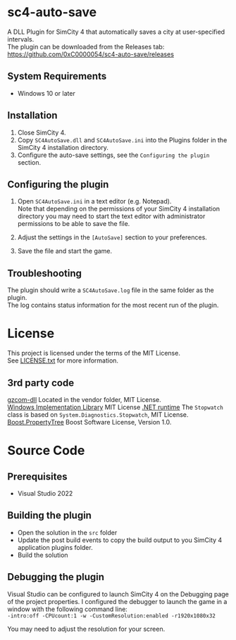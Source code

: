 # sc4-auto-save

A DLL Plugin for SimCity 4 that automatically saves a city at user-specified intervals.    
The plugin can be downloaded from the Releases tab: https://github.com/0xC0000054/sc4-auto-save/releases

## System Requirements

* Windows 10 or later

## Installation

1. Close SimCity 4.
2. Copy `SC4AutoSave.dll` and `SC4AutoSave.ini` into the Plugins folder in the SimCity 4 installation directory.
3. Configure the auto-save settings, see the `Configuring the plugin` section.

## Configuring the plugin

1. Open `SC4AutoSave.ini` in a text editor (e.g. Notepad).    
Note that depending on the permissions of your SimCity 4 installation directory you may need to start the text editor 
with administrator permissions to be able to save the file.

2. Adjust the settings in the `[AutoSave]` section to your preferences.
3. Save the file and start the game.

## Troubleshooting

The plugin should write a `SC4AutoSave.log` file in the same folder as the plugin.    
The log contains status information for the most recent run of the plugin.

# License

This project is licensed under the terms of the MIT License.    
See [LICENSE.txt](LICENSE.txt) for more information.

## 3rd party code

[gzcom-dll](https://github.com/nsgomez/gzcom-dll/tree/master) Located in the vendor folder, MIT License.    
[Windows Implementation Library](https://github.com/microsoft/wil) MIT License
[.NET runtime](https://github.com/dotnet/runtime) The `Stopwatch` class is based on `System.Diagnostics.Stopwatch`, MIT License.
[Boost.PropertyTree](https://www.boost.org/doc/libs/1_83_0/doc/html/property_tree.html) Boost Software License, Version 1.0.

# Source Code

## Prerequisites

* Visual Studio 2022

## Building the plugin

* Open the solution in the `src` folder
* Update the post build events to copy the build output to you SimCity 4 application plugins folder.
* Build the solution

## Debugging the plugin

Visual Studio can be configured to launch SimCity 4 on the Debugging page of the project properties.
I configured the debugger to launch the game in a window with the following command line:    
`-intro:off -CPUcount:1 -w -CustomResolution:enabled -r1920x1080x32`

You may need to adjust the resolution for your screen.
